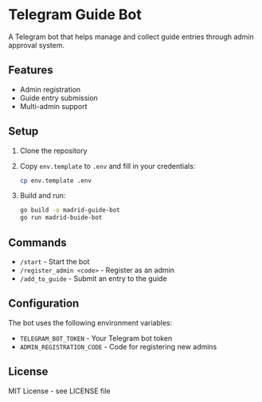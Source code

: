 # Telegram Guide Bot

A Telegram bot that helps manage and collect guide entries through admin approval system.

## Features

- Admin registration
- Guide entry submission
- Multi-admin support

## Setup

1. Clone the repository
2. Copy `env.template` to `.env` and fill in your credentials:

   ```bash
   cp env.template .env
   ```

3. Build and run:

   ```bash
   go build -o madrid-guide-bot
   go run madrid-buide-bot
   ```

## Commands

- `/start` - Start the bot
- `/register_admin <code>` - Register as an admin
- `/add_to_guide` - Submit an entry to the guide

## Configuration

The bot uses the following environment variables:

- `TELEGRAM_BOT_TOKEN` - Your Telegram bot token
- `ADMIN_REGISTRATION_CODE` - Code for registering new admins

## License

MIT License - see LICENSE file
